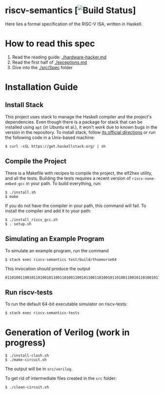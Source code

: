 # riscv-semantics  [![Build Status](https://travis-ci.org/mit-plv/riscv-semantics.svg?branch=master)]

Here lies a formal specification of the RISC-V ISA, written in Haskell.


# How to read this spec

1. Read the reading guide: [./hardware-hacker.md](https://github.com/mit-plv/riscv-semantics/blob/master/hardware-hacker.md)
2. Read the first half of [./exceptions.md](https://github.com/mit-plv/riscv-semantics/blob/master/exceptions.md)
3. Dive into the [./src/Spec](https://github.com/mit-plv/riscv-semantics/tree/master/src/Spec) folder


# Installation Guide

## Install Stack

This project uses stack to manage the Haskell compiler and the project's dependencies.
Even though there is a package for stack that can be installed using `apt` (in Ubuntu et al.), it won't work due to known bugs in the version in the repository.
To install stack, follow [its official directions](https://docs.haskellstack.org/en/stable/README/) or run the following code in a Unix-based machine:

    $ curl -sSL https://get.haskellstack.org/ | sh

## Compile the Project

There is a Makefile with recipes to compile the project, the elf2hex utility, and all the tests.
Building the tests requires a recent version of `riscv-none-embed-gcc` in your path.
To build everything, run:

    $ ./install.sh
    $ make

If you do not have the compiler in your path, this command will fail. To install the compiler and add it to your path:

    $ ./install_riscv_gcc.sh
    $ . setup.sh

## Simulating an Example Program

To simulate an example program, run the command

    $ stack exec riscv-semantics test/build/thuemorse64

This invocation should produce the output

    01101001100101101001011001101001100101100110100101101001100101101001011001101001011010011001011001101001100101101001011001101001

## Run riscv-tests

To run the default 64-bit executable simulator on riscv-tests:

    $ stack exec riscv-semantics-tests

# Generation of Verilog (work in progress)

    $ ./install-clash.sh
    $ ./make-circuit.sh

The output will be in `src/verilog`.

To get rid of intermediate files created in the `src` folder:

    $ ./clean-circuit.sh
